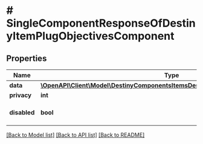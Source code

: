 # # SingleComponentResponseOfDestinyItemPlugObjectivesComponent

## Properties

Name | Type | Description | Notes
------------ | ------------- | ------------- | -------------
**data** | [**\OpenAPI\Client\Model\DestinyComponentsItemsDestinyItemPlugObjectivesComponent**](DestinyComponentsItemsDestinyItemPlugObjectivesComponent.md) |  | [optional]
**privacy** | **int** |  | [optional]
**disabled** | **bool** | If true, this component is disabled. | [optional]

[[Back to Model list]](../../README.md#models) [[Back to API list]](../../README.md#endpoints) [[Back to README]](../../README.md)
